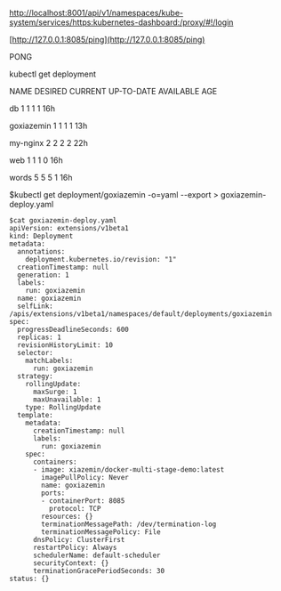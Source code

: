 [http://localhost:8001/api/v1/namespaces/kube-system/services/https:kubernetes-dashboard:/proxy/\#!/login](http://localhost:8001/api/v1/namespaces/kube-system/services/https:kubernetes-dashboard:/proxy/#!/login)

[http://127.0.0.1:8085/ping](http://127.0.0.1:8085/ping)

PONG

kubectl get deployment

NAME         DESIRED   CURRENT   UP-TO-DATE   AVAILABLE   AGE

db           1         1         1            1           16h

goxiazemin   1         1         1            1           13h

my-nginx     2         2         2            2           22h

web          1         1         1            0           16h

words        5         5         5            1           16h

$kubectl get deployment/goxiazemin -o=yaml --export &gt; goxiazemin-deploy.yaml

```
$cat goxiazemin-deploy.yaml
apiVersion: extensions/v1beta1
kind: Deployment
metadata:
  annotations:
    deployment.kubernetes.io/revision: "1"
  creationTimestamp: null
  generation: 1
  labels:
    run: goxiazemin
  name: goxiazemin
  selfLink: /apis/extensions/v1beta1/namespaces/default/deployments/goxiazemin
spec:
  progressDeadlineSeconds: 600
  replicas: 1
  revisionHistoryLimit: 10
  selector:
    matchLabels:
      run: goxiazemin
  strategy:
    rollingUpdate:
      maxSurge: 1
      maxUnavailable: 1
    type: RollingUpdate
  template:
    metadata:
      creationTimestamp: null
      labels:
        run: goxiazemin
    spec:
      containers:
      - image: xiazemin/docker-multi-stage-demo:latest
        imagePullPolicy: Never
        name: goxiazemin
        ports:
        - containerPort: 8085
          protocol: TCP
        resources: {}
        terminationMessagePath: /dev/termination-log
        terminationMessagePolicy: File
      dnsPolicy: ClusterFirst
      restartPolicy: Always
      schedulerName: default-scheduler
      securityContext: {}
      terminationGracePeriodSeconds: 30
status: {}
```



